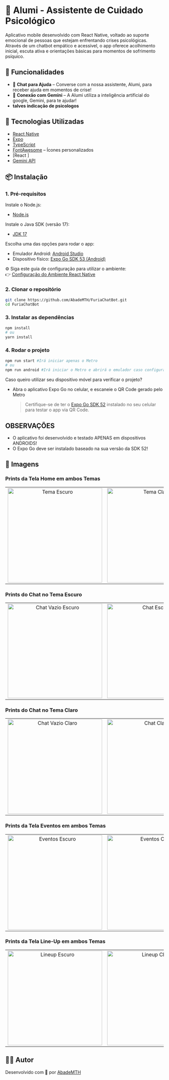 # 🧠 Alumi - Assistente de Cuidado Psicológico

Aplicativo mobile desenvolvido com React Native, voltado ao suporte emocional de pessoas que estejam enfrentando crises psicológicas. Através de um chatbot empático e acessível, o app oferece acolhimento inicial, escuta ativa e orientações básicas para momentos de sofrimento psíquico.

## 📱 Funcionalidades

-   💬 **Chat para Ajuda** – Converse com a nossa assistente, Alumi, para receber ajuda em momentos de crise!
-   🛜 **Conexão com Gemini** – A Alumi utiliza a inteligência artificial do google, Gemini, para te ajudar!
-   **talves indicação de psicologos**

## 🚀 Tecnologias Utilizadas

-   [React Native](https://reactnative.dev/)
-   [Expo](https://expo.dev/)
-   [TypeScript](https://www.typescriptlang.org/)
-   [FontAwesome](https://fontawesome.com/) – Ícones personalizados
-   [React ]
-   [Gemini API](https://ai.google.dev/gemini-api/docs?hl=pt-br#javascript)

## 📦 Instalação

### 1. Pré-requisitos

Instale o Node.js:

-   [Node.js](https://nodejs.org/en/download/)

Instale o Java SDK (versão 17):

-   [JDK 17](https://www.oracle.com/java/technologies/javase/jdk17-archive-downloads.html)

Escolha uma das opções para rodar o app:

-   Emulador Android: [Android Studio](https://developer.android.com/studio?hl=pt-br)
-   Dispositivo físico: [Expo Go SDK 53 (Android)](https://expo.dev/go)

⚙️ Siga este guia de configuração para utilizar o ambiente:  
👉 [Configuração do Ambiente React Native](https://reactnative.dev/docs/set-up-your-environment)

### 2. Clonar o repositório

```bash
git clone https://github.com/AbadeMTH/FuriaChatBot.git
cd FuriaChatBot
```

### 3. Instalar as dependências

```bash
npm install
# ou
yarn install
```

### 4. Rodar o projeto

```bash
npm run start #Irá iniciar apenas o Metro
# ou
npm run android #Irá iniciar o Metro e abrirá o emulador caso configurado corretamente
```

Caso queiro utilizar seu dispositivo móvel para verificar o projeto?

-   Abra o aplicativo Expo Go no celular, e escaneie o QR Code gerado pelo Metro
    > Certifique-se de ter o [Expo Go SDK 52](https://expo.dev/client) instalado no seu celular para testar o app via QR Code.

## OBSERVAÇÕES
- O aplicativo foi desenvolvido e testado APENAS em dispositivos ANDROIDS!
- O Expo Go deve ser instalado baseado na sua versão da SDK 52!

## 📸 Imagens

### Prints da Tela Home em ambos Temas

<table>
  <tr>
    <td align="center"><img src="./assets/images/prints/homeDark.png" width="300" alt="Tema Escuro"/></td>
    <td align="center"><img src="./assets/images/prints/homeLight.png" width="300" alt="Tema Claro"/></td>
  </tr>
</table>

### Prints do Chat no Tema Escuro

<table>
  <tr>
    <td align="center"><img src="./assets/images/prints/chatEmptyDark.png" width="300" alt="Chat Vazio Escuro"/></td>
    <td align="center"><img src="./assets/images/prints/chatDark.png" width="300" alt="Chat Escuro"/></td>
  </tr>
</table>

### Prints do Chat no Tema Claro

<table>
  <tr>
    <td align="center"><img src="./assets/images/prints/chatEmptyLight.png" width="300" alt="Chat Vazio Claro"/></td>
    <td align="center"><img src="./assets/images/prints/chatLight.png" width="300" alt="Chat Claro"/></td>
  </tr>
</table>

### Prints da Tela Eventos em ambos Temas

<table>
  <tr>
    <td align="center"><img src="./assets/images/prints/eventsDark.png" width="300" alt="Eventos Escuro"/></td>
    <td align="center"><img src="./assets/images/prints/eventsLight.png" width="300" alt="Eventos Claro"/></td>
  </tr>
</table>

### Prints da Tela Line-Up em ambos Temas

<table>
  <tr>
    <td align="center"><img src="./assets/images/prints/lineupDark.png" width="300" alt="Lineup Escuro"/></td>
    <td align="center"><img src="./assets/images/prints/lineupLight.png" width="300" alt="Lineup Claro"/></td>
  </tr>
</table>

## 👨‍💻 Autor

Desenvolvido com 💜 por [AbadeMTH](https://github.com/AbadeMTH)
